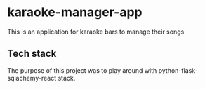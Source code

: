 # karaoke-manager-app

This is an application for karaoke bars to manage their songs.

## Tech stack

The purpose of this project was to play around with python-flask-sqlachemy-react stack.